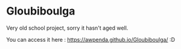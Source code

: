 # Gloubiboulga

Very old school project, sorry it hasn't aged well. 

You can access it here : https://awpenda.github.io/Gloubiboulga/ :D
